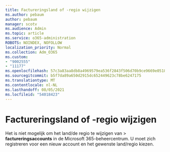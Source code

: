 ```yaml
---
title: Factureringsland of -regio wijzigen
ms.author: pebaum
author: pebaum
manager: scotv
ms.audience: Admin
ms.topic: article
ms.service: o365-administration
ROBOTS: NOINDEX, NOFOLLOW
localization_priority: Normal
ms.collection: Adm_O365
ms.custom:
- "9002555"
- "11177"
ms.openlocfilehash: 57c3a83aa8db8a4969579ea536f2843f506d70b9ce9669e0518ebd6f6e98acbb
ms.sourcegitcommit: b5f7da89a650d2915dc652449623c78be6247175
ms.translationtype: MT
ms.contentlocale: nl-NL
ms.lasthandoff: 08/05/2021
ms.locfileid: "54018423"
---
```

# <a name="change-billing-country-or-region"></a>Factureringsland of -regio wijzigen

Het is niet mogelijk om het land/de regio te wijzigen van   >  **factureringsaccounts** in de Microsoft 365-beheercentrum. U moet zich registreren voor een nieuw account en het gewenste land/regio kiezen. 